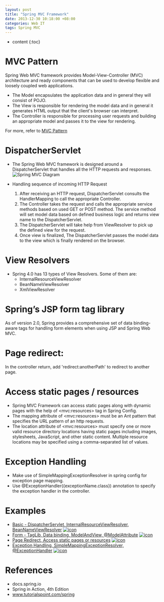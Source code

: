 ```yaml
---
layout: post
title: "Spring MVC Framework"
date: 2013-12-30 10:18:00 +08:00
categories: Web IT
tags: Spring MVC
---
```


* content
{:toc}


# MVC Pattern
Spring Web MVC framework provides Model-View-Controller (MVC) architecture and ready components that can be used to develop flexible and loosely coupled web applications.
* The Model encapsulates the application data and in general they will consist of POJO.
* The View is responsible for rendering the model data and in general it generates HTML output that the client's browser can interpret.
* The Controller is responsible for processing user requests and building an appropriate model and passes it to the view for rendering.

For more, refer to [MVC Pattern](https://eastmanjian.cn/blog/2012/01/28/mvc/)

# DispatcherServlet
* The Spring Web MVC framework is designed around a DispatcherServlet that handles all the HTTP requests and responses.  
![Spring MVC Diagram](https://ejres-1253687085.picgz.myqcloud.com/img/spring/spring-mvc-impl.png)






* Handling sequence of incoming HTTP Request
    1. After receiving an HTTP request, DispatcherServlet consults the HandlerMapping to call the appropriate Controller.
    2. The Controller takes the request and calls the appropriate service methods based on used GET or POST method. The service method will set model data based on defined business logic and returns view name to the DispatcherServlet.
    3. The DispatcherServlet will take help from ViewResolver to pick up the defined view for the request.
    4. Once view is finalized, The DispatcherServlet passes the model data to the view which is finally rendered on the browser.
		
# View Resolvers
* Spring 4.0 has 13 types of View Resolvers. Some of them are:
    - InternalResourceViewResolver
    - BeanNameViewResolver
    - XmlViewResolver

# Spring’s JSP form tag library
As of version 2.0, Spring provides a comprehensive set of data binding-aware tags for handling form elements when using JSP and Spring Web MVC. 


# Page redirect: 
In the controller return, add 'redirect:anotherPath' to redirect to another page.



# Access static pages / resources
* Spring MVC Framework can access static pages along with dynamic pages with the help of &lt;mvc:resources&gt; tag in Spring Config. 
* The mapping attribute of &lt;mvc:resources&gt; must be an Ant pattern that specifies the URL pattern of an http requests.
* The location attribute of &lt;mvc:resources&gt; must specify one or more valid resource directory locations having static pages including images, stylesheets, JavaScript, and other static content. Multiple resource locations may be specified using a comma-separated list of values.


# Exception Handling 
* Make use of SimpleMappingExceptionResolver in spring config for exception page mapping.
* Use @ExceptionHandler({exceptionName.class}) annotation to specify the exception handler in the controller.

# Examples
* [Basic - DispatcherServlet, InternalResourceViewResolver, BeanNameViewResolver](https://eastmanjian.cn/spring_4x_mvc_demo/hellospring.do) [![icon](https://img.shields.io/badge/-Source%20Code-lightgrey.svg)](https://github.com/EastmanJian/spring_4x_mvc_demo)
* [Form - TagLib, Data binding, ModelAndView, @ModelAttribute](https://eastmanjian.cn/spring_4x_mvc_form_demo/student) [![icon](https://img.shields.io/badge/-Source%20Code-lightgrey.svg)](https://github.com/EastmanJian/spring_4x_mvc_form_demo)
* [Page Redirect, Access static pages or resources](https://eastmanjian.cn/spring_4x_mvc_redirect_demo/index) [![icon](https://img.shields.io/badge/-Source%20Code-lightgrey.svg)](https://github.com/EastmanJian/spring_4x_mvc_redirect_demo)
* [Exception Handling, SimpleMappingExceptionResolver, @ExceptionHandler](https://eastmanjian.cn/spring_4x_mvc_exception_demo/student) [![icon](https://img.shields.io/badge/-Source%20Code-lightgrey.svg)](https://github.com/EastmanJian/spring_4x_mvc_exception_demo)



# References
- docs.spring.io
- Spring in Action, 4th Edition
- www.tutorialspoint.com/spring


